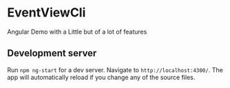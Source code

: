 # EventViewCli

Angular Demo with a Little but of a lot of features

## Development server

Run `npm ng-start` for a dev server. Navigate to `http://localhost:4300/`. The app will automatically reload if you change any of the source files.
